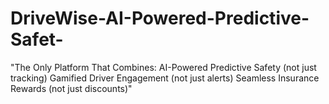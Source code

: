 # DriveWise-AI-Powered-Predictive-Safet-
"The Only Platform That Combines: AI-Powered Predictive Safety (not just tracking) Gamified Driver Engagement (not just alerts) Seamless Insurance Rewards (not just discounts)"
